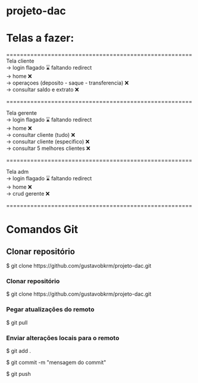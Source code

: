 # projeto-dac

<h1> Telas a fazer: </h1>

====================================================== <br>
Tela cliente <br>
-> login flagado ⌛ faltando redirect <br>
-> home ❌ <br>
-> operaçoes (deposito - saque - transferencia) ❌ <br>
-> consultar saldo e extrato ❌ <br>

====================================================== <br>

Tela gerente <br>
-> login flagado ⌛ faltando redirect <br>
-> home ❌ <br>
-> consultar cliente (tudo) ❌ <br>
-> consultar cliente (especifico) ❌ <br>
-> consultar 5 melhores clientes ❌ <br>

====================================================== <br>

Tela adm <br>
-> login flagado ⌛ faltando redirect <br>
-> home ❌ <br>
-> crud gerente ❌ <br>

====================================================== 


<h1> Comandos Git </h1>

<h2>Clonar repositório</h2>
<p>$ git clone https://github.com/gustavobkrm/projeto-dac.git </p>

<h3>Clonar repositório</h3>
<p>$ git clone https://github.com/gustavobkrm/projeto-dac.git </p>
<h3>Pegar atualizações do remoto</h3> 
<p>$ git pull </p>
<h3>Enviar alterações locais para o remoto </h3>
<p>$ git add . </p>
<p>$ git commit -m "mensagem do commit" </p>
<p>$ git push </p>
